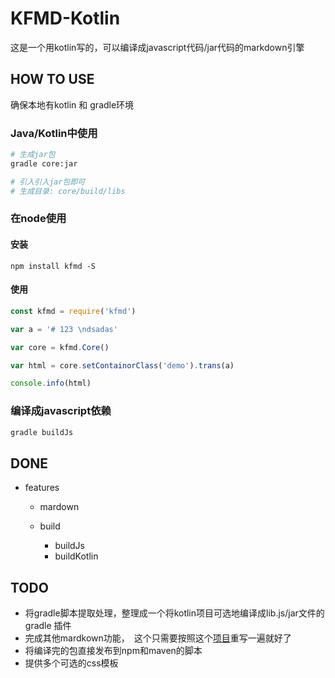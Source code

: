 # KFMD-Kotlin

这是一个用kotlin写的，可以编译成javascript代码/jar代码的markdown引擎



## HOW TO USE

确保本地有kotlin 和 gradle环境

### Java/Kotlin中使用

``` sh 
# 生成jar包
gradle core:jar

# 引入引入jar包即可
# 生成目录: core/build/libs

```
### 在node使用

#### 安装
``` shell
npm install kfmd -S
```

#### 使用
``` js
const kfmd = require('kfmd')

var a = '# 123 \ndsadas'

var core = kfmd.Core()

var html = core.setContainorClass('demo').trans(a)

console.info(html)
```


### 编译成javascript依赖

``` sh 
gradle buildJs
```
## DONE

- features
    - mardown
    
    - build
        - buildJs
        - buildKotlin

## TODO

- 将gradle脚本提取处理，整理成一个将kotlin项目可选地编译成lib.js/jar文件的gradle 插件
- 完成其他mardkown功能，　这个只需要按照这个[项目](https://github.com/kfdykme/kfmd)重写一遍就好了
- 将编译完的包直接发布到npm和maven的脚本
- 提供多个可选的css模板
